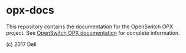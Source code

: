 # opx-docs
This repository contains the documentation for the OpenSwitch OPX project. See [OpenSwitch OPX documentation](https://github.com/open-switch/opx-docs/wiki) for complete information.

(c) 2017 Dell
